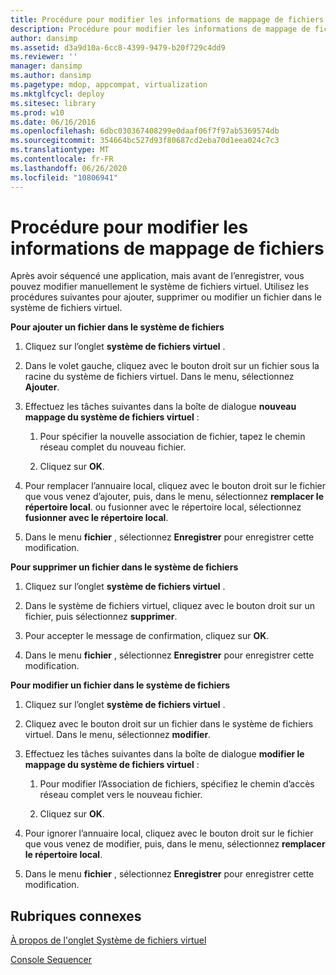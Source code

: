 ```yaml
---
title: Procédure pour modifier les informations de mappage de fichiers
description: Procédure pour modifier les informations de mappage de fichiers
author: dansimp
ms.assetid: d3a9d10a-6cc8-4399-9479-b20f729c4dd9
ms.reviewer: ''
manager: dansimp
ms.author: dansimp
ms.pagetype: mdop, appcompat, virtualization
ms.mktglfcycl: deploy
ms.sitesec: library
ms.prod: w10
ms.date: 06/16/2016
ms.openlocfilehash: 6dbc030367408299e0daaf06f7f97ab5369574db
ms.sourcegitcommit: 354664bc527d93f80687cd2eba70d1eea024c7c3
ms.translationtype: MT
ms.contentlocale: fr-FR
ms.lasthandoff: 06/26/2020
ms.locfileid: "10806941"
---
```

# Procédure pour modifier les informations de mappage de fichiers


Après avoir séquencé une application, mais avant de l’enregistrer, vous pouvez modifier manuellement le système de fichiers virtuel. Utilisez les procédures suivantes pour ajouter, supprimer ou modifier un fichier dans le système de fichiers virtuel.

**Pour ajouter un fichier dans le système de fichiers**

1.  Cliquez sur l’onglet **système de fichiers virtuel** .

2.  Dans le volet gauche, cliquez avec le bouton droit sur un fichier sous la racine du système de fichiers virtuel. Dans le menu, sélectionnez **Ajouter**.

3.  Effectuez les tâches suivantes dans la boîte de dialogue **nouveau mappage du système de fichiers virtuel** :

    1.  Pour spécifier la nouvelle association de fichier, tapez le chemin réseau complet du nouveau fichier.

    2.  Cliquez sur **OK**.

4.  Pour remplacer l’annuaire local, cliquez avec le bouton droit sur le fichier que vous venez d’ajouter, puis, dans le menu, sélectionnez **remplacer le répertoire local**. ou fusionner avec le répertoire local, sélectionnez **fusionner avec le répertoire local**.

5.  Dans le menu **fichier** , sélectionnez **Enregistrer** pour enregistrer cette modification.

**Pour supprimer un fichier dans le système de fichiers**

1.  Cliquez sur l’onglet **système de fichiers virtuel** .

2.  Dans le système de fichiers virtuel, cliquez avec le bouton droit sur un fichier, puis sélectionnez **supprimer**.

3.  Pour accepter le message de confirmation, cliquez sur **OK**.

4.  Dans le menu **fichier** , sélectionnez **Enregistrer** pour enregistrer cette modification.

**Pour modifier un fichier dans le système de fichiers**

1.  Cliquez sur l’onglet **système de fichiers virtuel** .

2.  Cliquez avec le bouton droit sur un fichier dans le système de fichiers virtuel. Dans le menu, sélectionnez **modifier**.

3.  Effectuez les tâches suivantes dans la boîte de dialogue **modifier le mappage du système de fichiers virtuel** :

    1.  Pour modifier l’Association de fichiers, spécifiez le chemin d’accès réseau complet vers le nouveau fichier.

    2.  Cliquez sur **OK**.

4.  Pour ignorer l’annuaire local, cliquez avec le bouton droit sur le fichier que vous venez de modifier, puis, dans le menu, sélectionnez **remplacer le répertoire local**.

5.  Dans le menu **fichier** , sélectionnez **Enregistrer** pour enregistrer cette modification.

## Rubriques connexes


[À propos de l'onglet Système de fichiers virtuel](about-the-virtual-file-system-tab.md)

[Console Sequencer](sequencer-console.md)

 

 





